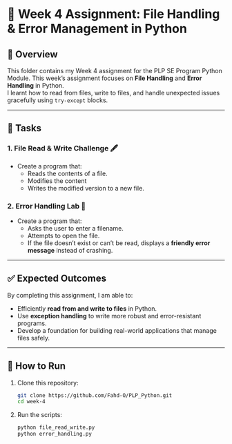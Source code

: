 # 📂 Week 4 Assignment: File Handling & Error Management in Python

## 📘 Overview
This folder contains my Week 4 assignment for the PLP SE Program Python Module.
This week’s assignment focuses on **File Handling** and **Error Handling** in Python.  
I learnt how to read from files, write to files, and handle unexpected issues gracefully using `try-except` blocks.  

---

## 📝 Tasks

### 1. File Read & Write Challenge 🖋️
- Create a program that:
  - Reads the contents of a file.
  - Modifies the content
  - Writes the modified version to a new file.

### 2. Error Handling Lab 🧪
- Create a program that:
  - Asks the user to enter a filename.
  - Attempts to open the file.
  - If the file doesn’t exist or can’t be read, displays a **friendly error message** instead of crashing.

---

## ✅ Expected Outcomes
By completing this assignment, I am able to:
- Efficiently **read from and write to files** in Python.
- Use **exception handling** to write more robust and error-resistant programs.
- Develop a foundation for building real-world applications that manage files safely.

---

## 🚀 How to Run
1. Clone this repository:
   ```bash
   git clone https://github.com/Fahd-O/PLP_Python.git
   cd week-4

2. Run the scripts:
   ```bash
   python file_read_write.py
   python error_handling.py
